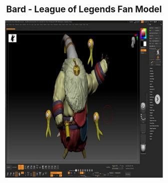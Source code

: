 <h1 align="center">Bard - League of Legends Fan Model</h1>

<p align="center">
  <img src="Images/Bard_Posed.png" alt="MayaScifiRender" height="500">
</p>